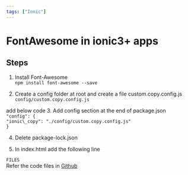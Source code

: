 ```yaml
---
tags: ["Ionic"]
---
```


# FontAwesome in ionic3+ apps

## Steps
1. Install Font-Awesome  
  `npm install font-awesome --save`  
  
  
2. Create a config folder at root and create a file custom.copy.config.js  
  `config/custom.copy.config.js`  
  
add below code 3. Add config section at the end of package.json  
  `"config": {`  
  `"ionic\_copy": "./config/custom.copy.config.js"`  
  `}`  
  
  
4. Delete package-lock.json  
  
  
5. In index.html add the following line  
   
   
`FILES`  
Refer the code files in [Github](https://github.com/nagvbt/IonicTemplate/commit/6010ed693d790b1980ab57fbd011554e46cd787a)

